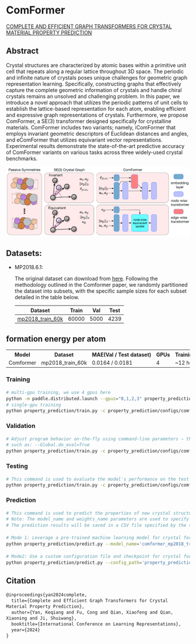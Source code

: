 # ComFormer

[COMPLETE AND EFFICIENT GRAPH TRANSFORMERS FOR CRYSTAL MATERIAL PROPERTY PREDICTION](https://arxiv.org/pdf/2403.11857)

## Abstract

Crystal structures are characterized by atomic bases within a primitive unit cell that repeats along a regular lattice throughout 3D space. The periodic and infinite nature of crystals poses unique challenges for geometric graph representation learning. Specifically, constructing graphs that effectively capture the complete geometric information of crystals and handle chiral crystals remains an unsolved and challenging problem. In this paper, we introduce a novel approach that utilizes the periodic patterns of unit cells to establish the lattice-based representation for each atom, enabling efficient and expressive graph representations of crystals. Furthermore, we propose ComFormer, a SE(3) transformer designed specifically for crystalline materials. ComFormer includes two variants; namely, iComFormer that employs invariant geometric descriptors of Euclidean distances and angles, and eComFormer that utilizes equivariant vector representations. Experimental results demonstrate the state-of-the-art predictive accuracy of ComFormer variants on various tasks across three widely-used crystal benchmarks.


![ComFormer pipeline](../../docs/ComFormer_pipline.png)

## Datasets:

- MP2018.6.1:

    The original dataset can download from [here](https://figshare.com/ndownloader/files/15087992). Following the methodology outlined in the Comformer paper, we randomly partitioned the dataset into subsets, with the specific sample sizes for each subset detailed in the table below.

    |                                   Dataset                                    | Train |  Val  | Test  |
    | :--------------------------------------------------------------------------: | :---: | :---: | :---: |
    | [mp2018_train_60k](https://paddle-org.bj.bcebos.com/paddlematerial/datasets/mp2018/mp2018_train_60k.zip) | 60000 | 5000  | 4239  |

## formation energy per atom

<table>
    <head>
        <tr>
            <th  nowrap="nowrap">Model</th>
            <th  nowrap="nowrap">Dataset</th>
            <th  nowrap="nowrap">MAE(Val / Test dataset)</th>
            <th  nowrap="nowrap">GPUs</th>
            <th  nowrap="nowrap">Training time</th>
            <th  nowrap="nowrap">Config</th>
            <th  nowrap="nowrap">Checkpoint | Log</th>
        </tr>
    </head>
    <body>
        <tr>
            <td  nowrap="nowrap">Comformer</td>
            <td  nowrap="nowrap">mp2018_train_60k</td>
            <td  nowrap="nowrap">0.0164 / 0.0181</td>
            <td  nowrap="nowrap">4</td>
            <td  nowrap="nowrap">~12 hours</td>
            <td  nowrap="nowrap"><a href="comformer_mp2018_train_60k_e_form.yaml">comformer_mp2018_train_60k_e_form</a></td>
            <td  nowrap="nowrap"><a href="https://paddle-org.bj.bcebos.com/paddlematerial/checkpoints/property_prediction/comformer/comformer_mp2018_train_60k_e_form.zip">checkpoint | log</a></td>
        </tr>
    </body>
</table>

### Training
```bash
# multi-gpu training, we use 4 gpus here
python -m paddle.distributed.launch --gpus="0,1,2,3" property_prediction/train.py -c property_prediction/configs/comformer/comformer_mp2018_train_60k_e_form.yaml
# single-gpu training
python property_prediction/train.py -c property_prediction/configs/comformer/comformer_mp2018_train_60k_e_form.yaml
```

### Validation
```bash
# Adjust program behavior on-the-fly using command-line parameters – this provides a convenient way to customize settings without modifying the configuration file directly.
# such as: --Global.do_eval=True
python property_prediction/train.py -c property_prediction/configs/comformer/comformer_mp2018_train_60k_e_form.yaml Global.do_eval=True Global.do_train=False Global.do_test=False
```

### Testing
```bash
# This command is used to evaluate the model's performance on the test dataset.
python property_prediction/train.py -c property_prediction/configs/comformer/comformer_mp2018_train_60k_e_form.yaml Global.do_test=True Global.do_train=False Global.do_eval=False
```

### Prediction

```bash
# This command is used to predict the properties of new crystal structures using a trained model.
# Note: The model_name and weights_name parameters are used to specify the pre-trained model and its corresponding weights. The cif_file_path parameter is used to specify the path to the CIF files for which properties need to be predicted.
# The prediction results will be saved in a CSV file specified by the save_path parameter. Default save_path is 'result.csv'.

# Mode 1: Leverage a pre-trained machine learning model for crystal formation energy prediction. The implementation includes automated model download functionality, eliminating the need for manual configuration.
python property_prediction/predict.py --model_name='comformer_mp2018_train_60k_e_form' --weights_name='best.pdparams' --cif_file_path='./property_prediction/example_data/cifs/'

# Mode2: Use a custom configuration file and checkpoint for crystal formation energy prediction. This approach allows for more flexibility and customization.
python property_prediction/predict.py --config_path='property_prediction/configs/comformer/comformer_mp2018_train_60k_e_form.yaml' --checkpoint_path='you_checkpoint_path.pdparams' --cif_file_path='./property_prediction/example_data/cifs/'
```


## Citation
```
@inproceedings{yan2024complete,
  title={Complete and Efficient Graph Transformers for Crystal Material Property Prediction},
  author={Yan, Keqiang and Fu, Cong and Qian, Xiaofeng and Qian, Xiaoning and Ji, Shuiwang},
  booktitle={International Conference on Learning Representations},
  year={2024}
}
```
